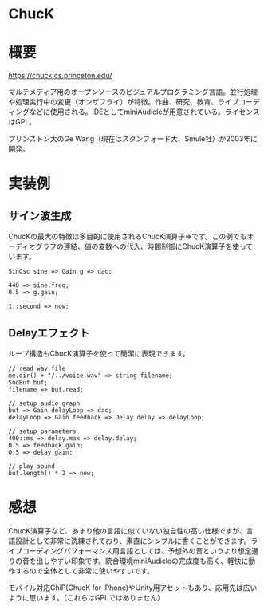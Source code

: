 ChucK
===

# 概要

https://chuck.cs.princeton.edu/

マルチメディア用のオープンソースのビジュアルプログラミング言語。並行処理や処理実行中の変更（オンザフライ）が特徴。作曲、研究、教育、ライブコーディングなどに使用される。IDEとしてminiAudicleが用意されている。ライセンスはGPL。

プリンストン大のGe Wang（現在はスタンフォード大、Smule社）が2003年に開発。


# 実装例

## サイン波生成

ChucKの最大の特徴は多目的に使用されるChucK演算子=>です。この例でもオーディオグラフの連結、値の変数への代入、時間制御にChucK演算子を使っています。

```ChucK
SinOsc sine => Gain g => dac;

440 => sine.freq;
0.5 => g.gain;

1::second => now;
```

## Delayエフェクト

ループ構造もChucK演算子を使って簡潔に表現できます。

```ChucK
// read wav file
me.dir() + "/../voice.wav" => string filename;
SndBuf buf;
filename => buf.read;

// setup audio graph
buf => Gain delayLoop => dac;
delayLoop => Gain feedback => Delay delay => delayLoop;

// setup parameters
400::ms => delay.max => delay.delay;
0.5 => feedback.gain;
0.5 => delay.gain;

// play sound
buf.length() * 2 => now;
```


# 感想

ChucK演算子など、あまり他の言語に似ていない独自性の高い仕様ですが、言語設計として非常に洗練されており、素直にシンプルに書くことができます。ライブコーディングパフォーマンス用言語としては、予想外の音というより想定通りの音を出しやすい印象です。統合環境miniAudicleの完成度も高く、軽快に動作するので全体として非常に使いやすいです。

モバイル対応ChiP(ChucK for iPhone)やUnity用アセットもあり、応用先は広いように思います。（これらはGPLではありません）

